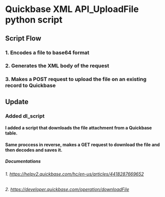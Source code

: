 # Quickbase XML API_UploadFile python script

## Script Flow

### 1. Encodes a file to base64 format
### 2. Generates the XML body of the request
### 3. Makes a POST request to upload the file on an existing record to Quickbase


## Update
### Added dl_script

#### I added a script that downloads the file attachment from a Quickbase table.
#### Same proccess in reverse, makes a GET request to download the file and then decodes and saves it.


#####  Documentations 
###### 1. https://helpv2.quickbase.com/hc/en-us/articles/4418287669652
###### 2. https://developer.quickbase.com/operation/downloadFile
